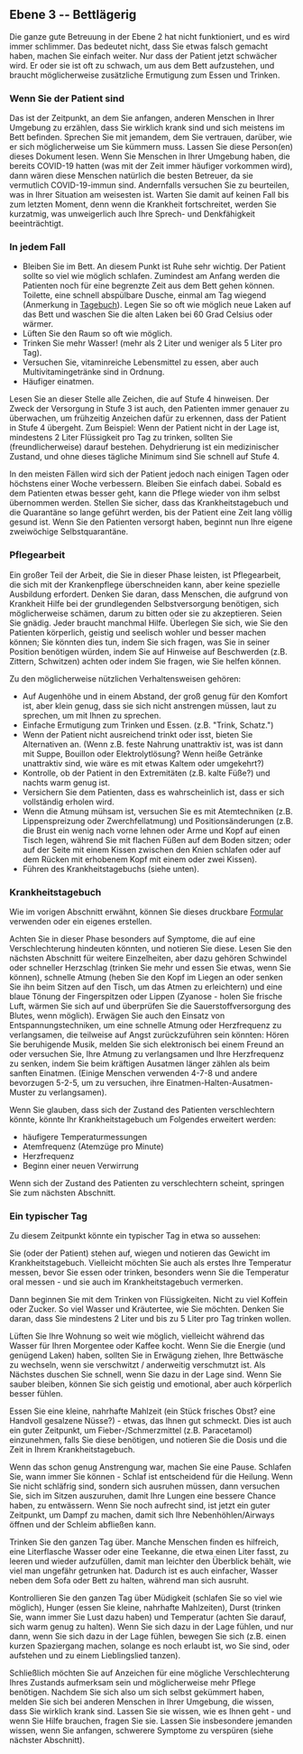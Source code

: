 ## Ebene 3 -- Bettlägerig

Die ganze gute Betreuung in der Ebene 2 hat nicht funktioniert, und es wird immer schlimmer. Das bedeutet nicht, dass Sie etwas falsch gemacht haben, machen Sie einfach weiter. Nur dass der Patient jetzt schwächer wird. Er oder sie ist oft zu schwach, um aus dem Bett aufzustehen, und braucht möglicherweise zusätzliche Ermutigung zum Essen und Trinken. 

### Wenn Sie der Patient sind

Das ist der Zeitpunkt, an dem Sie anfangen, anderen Menschen in Ihrer Umgebung zu erzählen, dass Sie wirklich krank sind und sich meistens im Bett befinden. Sprechen Sie mit jemandem, dem Sie vertrauen, darüber, wie er sich möglicherweise um Sie kümmern muss. Lassen Sie diese Person(en) dieses Dokument lesen. Wenn Sie Menschen in Ihrer Umgebung haben, die bereits COVID-19 hatten (was mit der Zeit immer häufiger vorkommen wird), dann wären diese Menschen natürlich die besten Betreuer, da sie vermutlich COVID-19-immun sind. Andernfalls versuchen Sie zu beurteilen, was in Ihrer Situation am weisesten ist. Warten Sie damit auf keinen Fall bis zum letzten Moment, denn wenn die Krankheit fortschreitet, werden Sie kurzatmig, was unweigerlich auch Ihre Sprech- und Denkfähigkeit beeinträchtigt.

### In jedem Fall

* Bleiben Sie im Bett. An diesem Punkt ist Ruhe sehr wichtig. Der Patient sollte so viel wie möglich schlafen. Zumindest am Anfang werden die Patienten noch für eine begrenzte Zeit aus dem Bett gehen können. Toilette, eine schnell abspülbare Dusche, einmal am Tag wiegend (Anmerkung in [Tagebuch](/images/covid-diary.pdf)). Legen Sie so oft wie möglich neue Laken auf das Bett und waschen Sie die alten Laken bei 60 Grad Celsius oder wärmer.
* Lüften Sie den Raum so oft wie möglich.
* Trinken Sie mehr Wasser! (mehr als 2 Liter und weniger als 5 Liter pro Tag).
* Versuchen Sie, vitaminreiche Lebensmittel zu essen, aber auch Multivitamingetränke sind in Ordnung.
* Häufiger einatmen.

Lesen Sie an dieser Stelle alle Zeichen, die auf Stufe 4 hinweisen. Der Zweck der Versorgung in Stufe 3 ist auch, den Patienten immer genauer zu überwachen, um frühzeitig Anzeichen dafür zu erkennen, dass der Patient in Stufe 4 übergeht. Zum Beispiel: Wenn der Patient nicht in der Lage ist, mindestens 2 Liter Flüssigkeit pro Tag zu trinken, sollten Sie (freundlicherweise) darauf bestehen. Dehydrierung ist ein medizinischer Zustand, und ohne dieses tägliche Minimum sind Sie schnell auf Stufe 4.

In den meisten Fällen wird sich der Patient jedoch nach einigen Tagen oder höchstens einer Woche verbessern. Bleiben Sie einfach dabei. Sobald es dem Patienten etwas besser geht, kann die Pflege wieder von ihm selbst übernommen werden. Stellen Sie sicher, dass das Krankheitstagebuch und die Quarantäne so lange geführt werden, bis der Patient eine Zeit lang völlig gesund ist. Wenn Sie den Patienten versorgt haben, beginnt nun Ihre eigene zweiwöchige Selbstquarantäne.

### Pflegearbeit

Ein großer Teil der Arbeit, die Sie in dieser Phase leisten, ist Pflegearbeit, die sich mit der Krankenpflege überschneiden kann, aber keine spezielle Ausbildung erfordert. Denken Sie daran, dass Menschen, die aufgrund von Krankheit Hilfe bei der grundlegenden Selbstversorgung benötigen, sich möglicherweise schämen, darum zu bitten oder sie zu akzeptieren. Seien Sie gnädig. Jeder braucht manchmal Hilfe. Überlegen Sie sich, wie Sie den Patienten körperlich, geistig und seelisch wohler und besser machen können; Sie könnten dies tun, indem Sie sich fragen, was Sie in seiner Position benötigen würden, indem Sie auf Hinweise auf Beschwerden (z.B. Zittern, Schwitzen) achten oder indem Sie fragen, wie Sie helfen können. 

Zu den möglicherweise nützlichen Verhaltensweisen gehören:
* Auf Augenhöhe und in einem Abstand, der groß genug für den Komfort ist, aber klein genug, dass sie sich nicht anstrengen müssen, laut zu sprechen, um mit Ihnen zu sprechen. 
* Einfache Ermutigung zum Trinken und Essen. (z.B. "Trink, Schatz.")
* Wenn der Patient nicht ausreichend trinkt oder isst, bieten Sie Alternativen an. (Wenn z.B. feste Nahrung unattraktiv ist, was ist dann mit Suppe, Bouillon oder Elektrolytlösung? Wenn heiße Getränke unattraktiv sind, wie wäre es mit etwas Kaltem oder umgekehrt?) 
* Kontrolle, ob der Patient in den Extremitäten (z.B. kalte Füße?) und nachts warm genug ist. 
* Versichern Sie dem Patienten, dass es wahrscheinlich ist, dass er sich vollständig erholen wird. 
* Wenn die Atmung mühsam ist, versuchen Sie es mit Atemtechniken (z.B. Lippenspreizung oder Zwerchfellatmung) und Positionsänderungen (z.B. die Brust ein wenig nach vorne lehnen oder Arme und Kopf auf einen Tisch legen, während Sie mit flachen Füßen auf dem Boden sitzen; oder auf der Seite mit einem Kissen zwischen den Knien schlafen oder auf dem Rücken mit erhobenem Kopf mit einem oder zwei Kissen). 
* Führen des Krankheitstagebuchs (siehe unten).


### Krankheitstagebuch

Wie im vorigen Abschnitt erwähnt, können Sie dieses druckbare [Formular](/images/covid-diary.pdf) verwenden oder ein eigenes erstellen. 

Achten Sie in dieser Phase besonders auf Symptome, die auf eine Verschlechterung hindeuten könnten, und notieren Sie diese. Lesen Sie den nächsten Abschnitt für weitere Einzelheiten, aber dazu gehören Schwindel oder schneller Herzschlag (trinken Sie mehr und essen Sie etwas, wenn Sie können), schnelle Atmung (heben Sie den Kopf im Liegen an oder senken Sie ihn beim Sitzen auf den Tisch, um das Atmen zu erleichtern) und eine blaue Tönung der Fingerspitzen oder Lippen (Zyanose - holen Sie frische Luft, wärmen Sie sich auf und überprüfen Sie die Sauerstoffversorgung des Blutes, wenn möglich). Erwägen Sie auch den Einsatz von Entspannungstechniken, um eine schnelle Atmung oder Herzfrequenz zu verlangsamen, die teilweise auf Angst zurückzuführen sein könnten: Hören Sie beruhigende Musik, melden Sie sich elektronisch bei einem Freund an oder versuchen Sie, Ihre Atmung zu verlangsamen und Ihre Herzfrequenz zu senken, indem Sie beim kräftigen Ausatmen länger zählen als beim sanften Einatmen. (Einige Menschen verwenden 4-7-8 und andere bevorzugen 5-2-5, um zu versuchen, ihre Einatmen-Halten-Ausatmen-Muster zu verlangsamen).

Wenn Sie glauben, dass sich der Zustand des Patienten verschlechtern könnte, könnte Ihr Krankheitstagebuch um Folgendes erweitert werden: 
- häufigere Temperaturmessungen
- Atemfrequenz (Atemzüge pro Minute)
- Herzfrequenz
- Beginn einer neuen Verwirrung

Wenn sich der Zustand des Patienten zu verschlechtern scheint, springen Sie zum nächsten Abschnitt. 

### Ein typischer Tag

Zu diesem Zeitpunkt könnte ein typischer Tag in etwa so aussehen: 

Sie (oder der Patient) stehen auf, wiegen und notieren das Gewicht im Krankheitstagebuch. Vielleicht möchten Sie auch als erstes Ihre Temperatur messen, bevor Sie essen oder trinken, besonders wenn Sie die Temperatur oral messen - und sie auch im Krankheitstagebuch vermerken. 

Dann beginnen Sie mit dem Trinken von Flüssigkeiten. Nicht zu viel Koffein oder Zucker. So viel Wasser und Kräutertee, wie Sie möchten. Denken Sie daran, dass Sie mindestens 2 Liter und bis zu 5 Liter pro Tag trinken wollen. 

Lüften Sie Ihre Wohnung so weit wie möglich, vielleicht während das Wasser für Ihren Morgentee oder Kaffee kocht.  Wenn Sie die Energie (und genügend Laken) haben, sollten Sie in Erwägung ziehen, Ihre Bettwäsche zu wechseln, wenn sie verschwitzt / anderweitig verschmutzt ist. Als Nächstes duschen Sie schnell, wenn Sie dazu in der Lage sind. Wenn Sie sauber bleiben, können Sie sich geistig und emotional, aber auch körperlich besser fühlen. 

Essen Sie eine kleine, nahrhafte Mahlzeit (ein Stück frisches Obst? eine Handvoll gesalzene Nüsse?) - etwas, das Ihnen gut schmeckt. Dies ist auch ein guter Zeitpunkt, um Fieber-/Schmerzmittel (z.B. Paracetamol) einzunehmen, falls Sie diese benötigen, und notieren Sie die Dosis und die Zeit in Ihrem Krankheitstagebuch. 

Wenn das schon genug Anstrengung war, machen Sie eine Pause. Schlafen Sie, wann immer Sie können - Schlaf ist entscheidend für die Heilung. Wenn Sie nicht schläfrig sind, sondern sich ausruhen müssen, dann versuchen Sie, sich im Sitzen auszuruhen, damit Ihre Lungen eine bessere Chance haben, zu entwässern. Wenn Sie noch aufrecht sind, ist jetzt ein guter Zeitpunkt, um Dampf zu machen, damit sich Ihre Nebenhöhlen/Airways öffnen und der Schleim abfließen kann. 

Trinken Sie den ganzen Tag über. Manche Menschen finden es hilfreich, eine Literflasche Wasser oder eine Teekanne, die etwa einen Liter fasst, zu leeren und wieder aufzufüllen, damit man leichter den Überblick behält, wie viel man ungefähr getrunken hat. Dadurch ist es auch einfacher, Wasser neben dem Sofa oder Bett zu halten, während man sich ausruht. 

Kontrollieren Sie den ganzen Tag über Müdigkeit (schlafen Sie so viel wie möglich), Hunger (essen Sie kleine, nahrhafte Mahlzeiten), Durst (trinken Sie, wann immer Sie Lust dazu haben) und Temperatur (achten Sie darauf, sich warm genug zu halten). Wenn Sie sich dazu in der Lage fühlen, und nur dann, wenn Sie sich dazu in der Lage fühlen, bewegen Sie sich (z.B. einen kurzen Spaziergang machen, solange es noch erlaubt ist, wo Sie sind, oder aufstehen und zu einem Lieblingslied tanzen). 

Schließlich möchten Sie auf Anzeichen für eine mögliche Verschlechterung Ihres Zustands aufmerksam sein und möglicherweise mehr Pflege benötigen. Nachdem Sie sich also um sich selbst gekümmert haben, melden Sie sich bei anderen Menschen in Ihrer Umgebung, die wissen, dass Sie wirklich krank sind. Lassen Sie sie wissen, wie es Ihnen geht - und wenn Sie Hilfe brauchen, fragen Sie sie. Lassen Sie insbesondere jemanden wissen, wenn Sie anfangen, schwerere Symptome zu verspüren (siehe nächster Abschnitt). 
